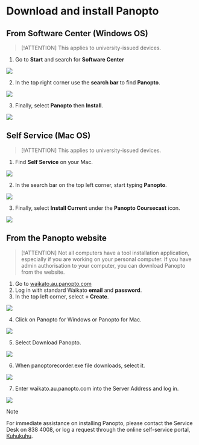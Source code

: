 # Download and install Panopto
## From Software Center (Windows OS)
> [!ATTENTION]
> This applies to university-issued devices.

1. Go to **Start** and search for **Software Center**
   
 ![](images/software-center-1.png)  
 
2. In the top right corner use the **search bar** to find **Panopto**.

![](images/list.png)

3. Finally, select **Panopto** then **Install**.

![](images/Software-centre-new-UI-1.png)

## Self Service (Mac OS)
> [!ATTENTION]
> This applies to university-issued devices.

1. Find **Self Service** on your Mac.

![](images/MACSELFSERVICE.png)

2. In the search bar on the top left corner, start typing **Panopto**.

![](images/panopto-self-serice-mac-OS-2.png)

3. Finally, select **Install Current** under the **Panopto Coursecast** icon.

![](images/panopto-self-serice-mac-OS-3.png)

## From the Panopto website

> [!ATTENTION]
> Not all computers have a tool installation application, especially if you are working on your personal computer. If you have admin authorisation to your computer, you can download Panopto from the website.

1. Go to [waikato.au.panopto.com](https://waikato.au.panopto.com)
2. Log in with standard Waikato **email** and **password**.
3. In the top left corner, select **+ Create**.

![](images/create-mac.png)

4. Click on Panopto for Windows or Panopto for Mac.
   
![](images/Panopto-for-....png)

5. Select Download Panopto.

![](images/Download-online.png)

6. When panoptorecorder.exe file downloads, select it.

![](images/panopto-exe-file-1.png)

7. Enter waikato.au.panopto.com into the Server Address and log in.

![](images/Panopto-Set-Up.png)

> [!NOTE]
> For immediate assistance on installing Panopto, please contact the Service Desk on 838 4008, or log a request through the online self-service portal, [Kuhukuhu](https://waikato.ivanticloud.com/Modules/SelfService/).


